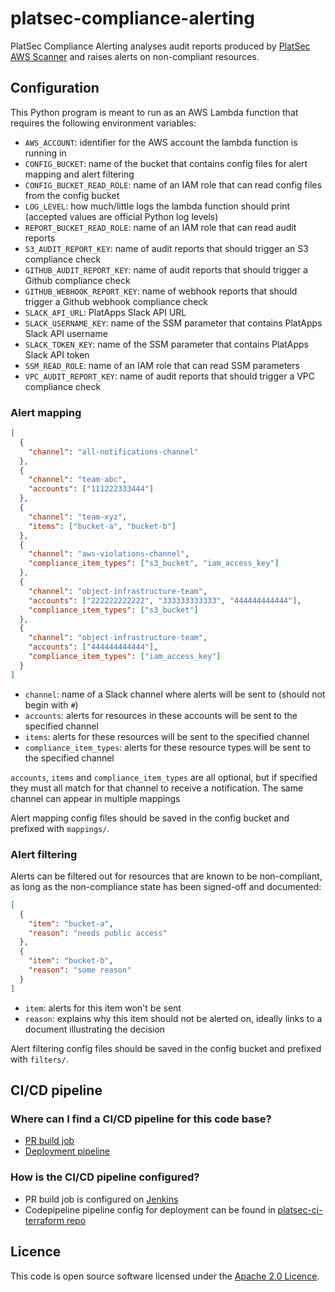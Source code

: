 # platsec-compliance-alerting

PlatSec Compliance Alerting analyses audit reports produced by [PlatSec AWS Scanner][scanner] and raises alerts on
non-compliant resources.

## Configuration

This Python program is meant to run as an AWS Lambda function that requires the following environment variables:

- `AWS_ACCOUNT`: identifier for the AWS account the lambda function is running in
- `CONFIG_BUCKET`: name of the bucket that contains config files for alert mapping and alert filtering
- `CONFIG_BUCKET_READ_ROLE`: name of an IAM role that can read config files from the config bucket
- `LOG_LEVEL`: how much/little logs the lambda function should print (accepted values are official Python log levels)
- `REPORT_BUCKET_READ_ROLE`: name of an IAM role that can read audit reports
- `S3_AUDIT_REPORT_KEY`: name of audit reports that should trigger an S3 compliance check
- `GITHUB_AUDIT_REPORT_KEY`: name of audit reports that should trigger a Github compliance check
- `GITHUB_WEBHOOK_REPORT_KEY`: name of webhook reports that should trigger a Github webhook compliance check
- `SLACK_API_URL`: PlatApps Slack API URL
- `SLACK_USERNAME_KEY`: name of the SSM parameter that contains PlatApps Slack API username
- `SLACK_TOKEN_KEY`: name of the SSM parameter that contains PlatApps Slack API token
- `SSM_READ_ROLE`: name of an IAM role that can read SSM parameters
- `VPC_AUDIT_REPORT_KEY`: name of audit reports that should trigger a VPC compliance check

### Alert mapping

```json
[
  {
    "channel": "all-notifications-channel"
  },
  {
    "channel": "team-abc",
    "accounts": ["111222333444"]
  },
  {
    "channel": "team-xyz",
    "items": ["bucket-a", "bucket-b"]
  },
  {
    "channel": "aws-violations-channel",
    "compliance_item_types": ["s3_bucket", "iam_access_key"]
  },
  {
    "channel": "object-infrastructure-team",
    "accounts": ["222222222222", "333333333333", "444444444444"],
    "compliance_item_types": ["s3_bucket"]
  },
  {
    "channel": "object-infrastructure-team",
    "accounts": ["444444444444"],
    "compliance_item_types": ["iam_access_key"]
  }
]
```

- `channel`: name of a Slack channel where alerts will be sent to (should not begin with `#`)
- `accounts`: alerts for resources in these accounts will be sent to the specified channel
- `items`: alerts for these resources will be sent to the specified channel
- `compliance_item_types`: alerts for these resource types will be sent to the specified channel

`accounts`, `items` and `compliance_item_types` are all optional, but if specified they must all match for that
channel to receive a notification. The same channel can appear in multiple mappings

Alert mapping config files should be saved in the config bucket and prefixed with `mappings/`.

### Alert filtering

Alerts can be filtered out for resources that are known to be non-compliant, as long as the non-compliance state has
been signed-off and documented:

```json
[
  {
    "item": "bucket-a",
    "reason": "needs public access"
  },
  {
    "item": "bucket-b",
    "reason": "some reason"
  }
]
```

- `item`: alerts for this item won't be sent
- `reason`: explains why this item should not be alerted on, ideally links to a document illustrating the decision

Alert filtering config files should be saved in the config bucket and prefixed with `filters/`.

## CI/CD pipeline

### Where can I find a CI/CD pipeline for this code base?

- [PR build job](https://build.tax.service.gov.uk/job/platform-security/job/platsec-compliance-alerting-pr-builder)
- [Deployment pipeline](https://eu-west-2.console.aws.amazon.com/codesuite/codepipeline/pipelines/compliance-alerting/view?region=eu-west-2)

### How is the CI/CD pipeline configured?

- PR build job is configured on [Jenkins](https://build.tax.service.gov.uk/job/platform-security/job/platsec-compliance-alerting-pr-builder)
- Codepipeline pipeline config for deployment can be found in [platsec-ci-terraform repo](https://github.com/hmrc/platsec-ci-terraform/blob/main/pipelines.tf#L21)

## Licence

This code is open source software licensed under the [Apache 2.0 Licence][licence].

[scanner]: https://github.com/hmrc/platsec-aws-scanner
[licence]: http://www.apache.org/licenses/LICENSE-2.0.html
